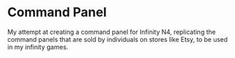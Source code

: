 # Command Panel
My attempt at creating a command panel for Infinity N4, replicating the command panels that are sold by individuals on stores like Etsy, to be used in my infinity games.
